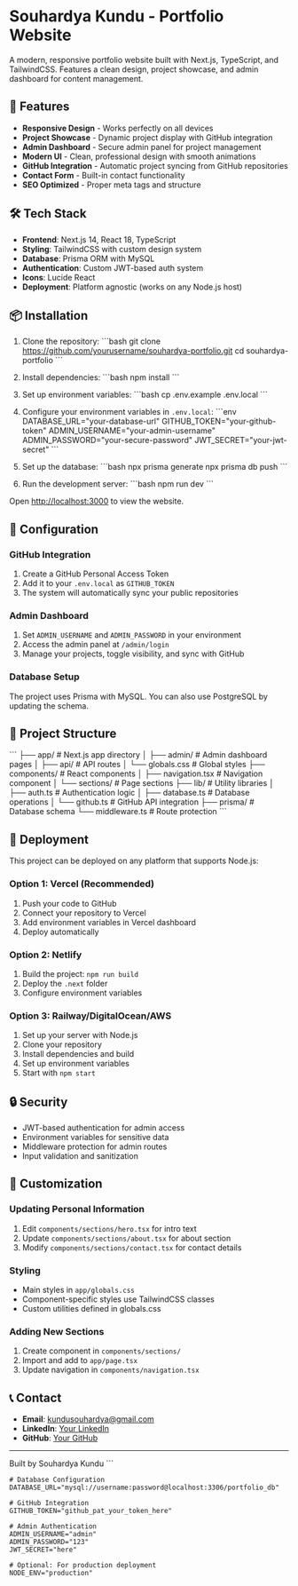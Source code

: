 # Souhardya Kundu - Portfolio Website

A modern, responsive portfolio website built with Next.js, TypeScript, and TailwindCSS. Features a clean design, project showcase, and admin dashboard for content management.

## 🚀 Features

- **Responsive Design** - Works perfectly on all devices
- **Project Showcase** - Dynamic project display with GitHub integration
- **Admin Dashboard** - Secure admin panel for project management
- **Modern UI** - Clean, professional design with smooth animations
- **GitHub Integration** - Automatic project syncing from GitHub repositories
- **Contact Form** - Built-in contact functionality
- **SEO Optimized** - Proper meta tags and structure

## 🛠️ Tech Stack

- **Frontend**: Next.js 14, React 18, TypeScript
- **Styling**: TailwindCSS with custom design system
- **Database**: Prisma ORM with MySQL
- **Authentication**: Custom JWT-based auth system
- **Icons**: Lucide React
- **Deployment**: Platform agnostic (works on any Node.js host)

## 📦 Installation

1. Clone the repository:
\`\`\`bash
git clone https://github.com/yourusername/souhardya-portfolio.git
cd souhardya-portfolio
\`\`\`

2. Install dependencies:
\`\`\`bash
npm install
\`\`\`

3. Set up environment variables:
\`\`\`bash
cp .env.example .env.local
\`\`\`

4. Configure your environment variables in `.env.local`:
\`\`\`env
DATABASE_URL="your-database-url"
GITHUB_TOKEN="your-github-token"
ADMIN_USERNAME="your-admin-username"
ADMIN_PASSWORD="your-secure-password"
JWT_SECRET="your-jwt-secret"
\`\`\`

5. Set up the database:
\`\`\`bash
npx prisma generate
npx prisma db push
\`\`\`

6. Run the development server:
\`\`\`bash
npm run dev
\`\`\`

Open [http://localhost:3000](http://localhost:3000) to view the website.

## 🔧 Configuration

### GitHub Integration
1. Create a GitHub Personal Access Token
2. Add it to your `.env.local` as `GITHUB_TOKEN`
3. The system will automatically sync your public repositories

### Admin Dashboard
1. Set `ADMIN_USERNAME` and `ADMIN_PASSWORD` in your environment
2. Access the admin panel at `/admin/login`
3. Manage your projects, toggle visibility, and sync with GitHub

### Database Setup
The project uses Prisma with MySQL. You can also use PostgreSQL by updating the schema.

## 📁 Project Structure

\`\`\`
├── app/                    # Next.js app directory
│   ├── admin/             # Admin dashboard pages
│   ├── api/               # API routes
│   └── globals.css        # Global styles
├── components/            # React components
│   ├── navigation.tsx     # Navigation component
│   └── sections/          # Page sections
├── lib/                   # Utility libraries
│   ├── auth.ts           # Authentication logic
│   ├── database.ts       # Database operations
│   └── github.ts         # GitHub API integration
├── prisma/               # Database schema
└── middleware.ts         # Route protection
\`\`\`

## 🚀 Deployment

This project can be deployed on any platform that supports Node.js:

### Option 1: Vercel (Recommended)
1. Push your code to GitHub
2. Connect your repository to Vercel
3. Add environment variables in Vercel dashboard
4. Deploy automatically

### Option 2: Netlify
1. Build the project: `npm run build`
2. Deploy the `.next` folder
3. Configure environment variables

### Option 3: Railway/DigitalOcean/AWS
1. Set up your server with Node.js
2. Clone your repository
3. Install dependencies and build
4. Set up environment variables
5. Start with `npm start`

## 🔒 Security

- JWT-based authentication for admin access
- Environment variables for sensitive data
- Middleware protection for admin routes
- Input validation and sanitization

## 📝 Customization

### Updating Personal Information
1. Edit `components/sections/hero.tsx` for intro text
2. Update `components/sections/about.tsx` for about section
3. Modify `components/sections/contact.tsx` for contact details

### Styling
- Main styles in `app/globals.css`
- Component-specific styles use TailwindCSS classes
- Custom utilities defined in globals.css

### Adding New Sections
1. Create component in `components/sections/`
2. Import and add to `app/page.tsx`
3. Update navigation in `components/navigation.tsx`



## 📞 Contact

- **Email**: kundusouhardya@gmail.com
- **LinkedIn**: [Your LinkedIn](https://linkedin.com/in/yourprofile)
- **GitHub**: [Your GitHub]([https://github.com/yourusername](https://github.com/Souhar-dya))

---

Built by Souhardya Kundu
\`\`\`

```plaintext file=".env.example"
# Database Configuration
DATABASE_URL="mysql://username:password@localhost:3306/portfolio_db"

# GitHub Integration
GITHUB_TOKEN="github_pat_your_token_here"

# Admin Authentication
ADMIN_USERNAME="admin"
ADMIN_PASSWORD="123"
JWT_SECRET="here"

# Optional: For production deployment
NODE_ENV="production"
